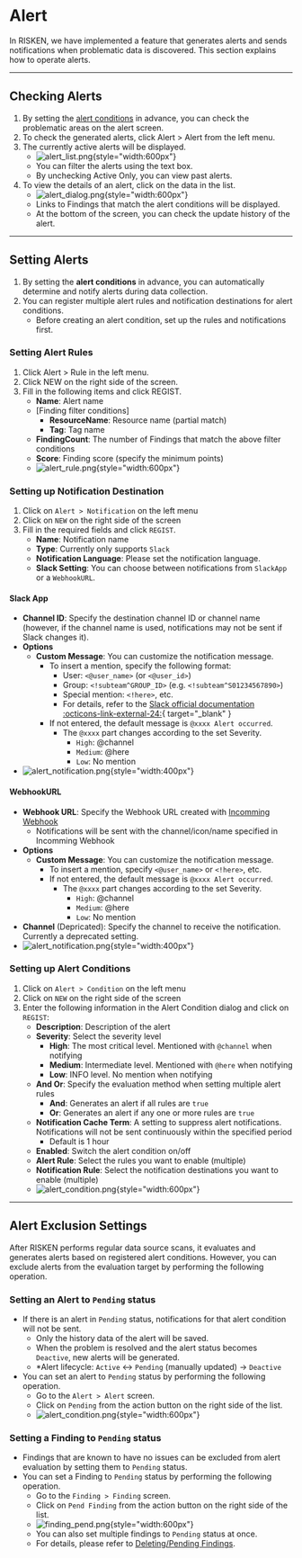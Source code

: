 # Alert
In RISKEN, we have implemented a feature that generates alerts and sends notifications when problematic data is discovered. This section explains how to operate alerts.

---
## Checking Alerts
1. By setting the [alert conditions](#_3) in advance, you can check the problematic areas on the alert screen.
2. To check the generated alerts, click Alert > Alert from the left menu.
3. The currently active alerts will be displayed.
    - ![alert_list.png](/img/risken/alert_list.png){style="width:600px"}
    - You can filter the alerts using the text box.
    - By unchecking Active Only, you can view past alerts.
4. To view the details of an alert, click on the data in the list.
    - ![alert_dialog.png](/img/risken/alert_dialog.png){style="width:600px"}
    - Links to Findings that match the alert conditions will be displayed.
    - At the bottom of the screen, you can check the update history of the alert.

---
## Setting Alerts
1. By setting the **alert conditions** in advance, you can automatically determine and notify alerts during data collection.
2. You can register multiple alert rules and notification destinations for alert conditions.
    - Before creating an alert condition, set up the rules and notifications first.

### Setting Alert Rules
1. Click Alert > Rule in the left menu.
2. Click NEW on the right side of the screen.
3. Fill in the following items and click REGIST.
    - **Name**: Alert name
    - [Finding filter conditions]
        - **ResourceName**: Resource name (partial match)
        - **Tag**: Tag name
    - **FindingCount**: The number of Findings that match the above filter conditions
    - **Score**: Finding score (specify the minimum points)
    - ![alert_rule.png](/img/risken/alert_rule.png){style="width:600px"}

### Setting up Notification Destination
1. Click on `Alert > Notification` on the left menu
2. Click on `NEW` on the right side of the screen
3. Fill in the required fields and click `REGIST`.
    - **Name**: Notification name
    - **Type**: Currently only supports `Slack`
    - **Notification Language**: Please set the notification language.
    - **Slack Setting**: You can choose between notifications from `SlackApp` or a `WebhookURL`.

#### Slack App
- **Channel ID**: Specify the destination channel ID or channel name (however, if the channel name is used, notifications may not be sent if Slack changes it).
- **Options**
    - **Custom Message**: You can customize the notification message.
        - To insert a mention, specify the following format:
            - User: `<@user_name>` (or `<@user_id>`)
            - Group: `<!subteam^GROUP_ID>` (e.g. `<!subteam^S01234567890>`)
            - Special mention: `<!here>`, etc.
            - For details, refer to the [Slack official documentation :octicons-link-external-24:](https://api.slack.com/reference/surfaces/formatting#mentioning-users){ target="_blank" }
        - If not entered, the default message is `@xxxx Alert occurred`.
            - The `@xxxx` part changes according to the set Severity.
                - `High`: @channel
                - `Medium`: @here
                - `Low`: No mention
- ![alert_notification.png](/img/risken/alert_notification_slackapp.png){style="width:400px"}

#### WebhookURL
- **Webhook URL**: Specify the Webhook URL created with [Incomming Webhook](https://api.slack.com/messaging/webhooks)
    - Notifications will be sent with the channel/icon/name specified in Incomming Webhook
- **Options**
    - **Custom Message**: You can customize the notification message.
        - To insert a mention, specify `<@user_name>` or `<!here>`, etc.
        - If not entered, the default message is `@xxxx Alert occurred`.
            - The `@xxxx` part changes according to the set Severity.
                - `High`: @channel
                - `Medium`: @here
                - `Low`: No mention
- **Channel** (Depricated): Specify the channel to receive the notification. Currently a deprecated setting.
- ![alert_notification.png](/img/risken/alert_notification_webhook.png){style="width:400px"}

### Setting up Alert Conditions
1. Click on `Alert > Condition` on the left menu
2. Click on `NEW` on the right side of the screen
3. Enter the following information in the Alert Condition dialog and click on `REGIST`:
    - **Description**: Description of the alert
    - **Severity**: Select the severity level
        - **High**: The most critical level. Mentioned with `@channel` when notifying
        - **Medium**: Intermediate level. Mentioned with `@here` when notifying
        - **Low**: INFO level. No mention when notifying
    - **And Or**: Specify the evaluation method when setting multiple alert rules
        - **And**: Generates an alert if all rules are `true`
        - **Or**: Generates an alert if any one or more rules are `true`
    - **Notification Cache Term**: A setting to suppress alert notifications. Notifications will not be sent continuously within the specified period
        - Default is 1 hour
    - **Enabled**: Switch the alert condition on/off
    - **Alert Rule**: Select the rules you want to enable (multiple)
    - **Notification Rule**: Select the notification destinations you want to enable (multiple)
    - ![alert_condition.png](/img/risken/alert_condition.png){style="width:600px"}

---
## Alert Exclusion Settings

After RISKEN performs regular data source scans, it evaluates and generates alerts based on registered alert conditions. However, you can exclude alerts from the evaluation target by performing the following operation.

### Setting an Alert to `Pending` status
- If there is an alert in `Pending` status, notifications for that alert condition will not be sent.
    - Only the history data of the alert will be saved.
    - When the problem is resolved and the alert status becomes `Deactive`, new alerts will be generated.
    - *Alert lifecycle: `Active` <-> `Pending` (manually updated) -> `Deactive`
- You can set an alert to `Pending` status by performing the following operation.
    - Go to the `Alert > Alert` screen.
    - Click on `Pending` from the action button on the right side of the list.
    - ![alert_condition.png](/img/risken/alert_pend.png){style="width:600px"}

### Setting a Finding to `Pending` status
- Findings that are known to have no issues can be excluded from alert evaluation by setting them to `Pending` status.
- You can set a Finding to `Pending` status by performing the following operation.
    - Go to the `Finding > Finding` screen.
    - Click on `Pend Finding` from the action button on the right side of the list.
    - ![finding_pend.png](/img/risken/finding_pend.png){style="width:600px"}
    - You can also set multiple findings to `Pending` status at once.
    - For details, please refer to [Deleting/Pending Findings](/risken/finding/#_4).
